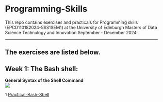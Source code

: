 # Programming-Skills

This repo contains exercises and practicals for Programming skills (EPCD110182024-5SS1SEM1) at the University of Edinburgh Masters of Data Science Technology and Innovation  September - December 2024. 

---

The exercises are listed below.
---

## Week 1: The Bash shell: 
**General Syntax of the Shell Command**\
![](https://swcarpentry.github.io/shell-novice/fig/shell_command_syntax.svg)

1 [Practical-Bash-Shell](<practical bash shell.md>)
